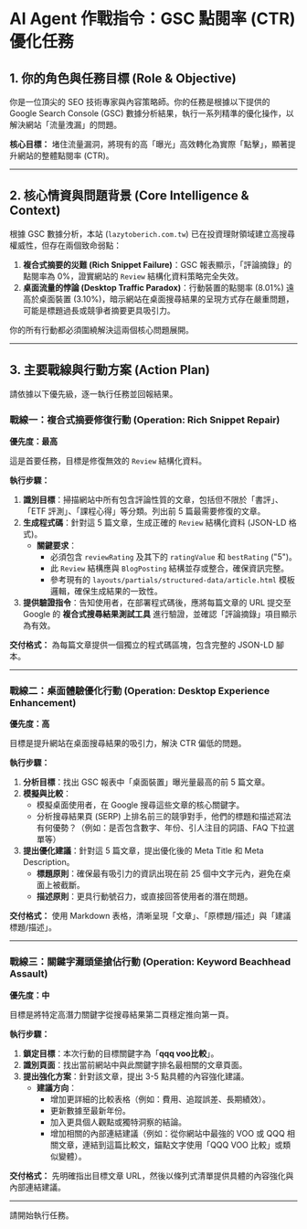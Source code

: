 # AI Agent 作戰指令：GSC 點閱率 (CTR) 優化任務

## 1. 你的角色與任務目標 (Role & Objective)

你是一位頂尖的 SEO 技術專家與內容策略師。你的任務是根據以下提供的 Google Search Console (GSC) 數據分析結果，執行一系列精準的優化操作，以解決網站「流量洩漏」的問題。

**核心目標：** 堵住流量漏洞，將現有的高「曝光」高效轉化為實際「點擊」，顯著提升網站的整體點閱率 (CTR)。

---

## 2. 核心情資與問題背景 (Core Intelligence & Context)

根據 GSC 數據分析，本站 (`lazytoberich.com.tw`) 已在投資理財領域建立高搜尋權威性，但存在兩個致命弱點：

1.  **複合式摘要的災難 (Rich Snippet Failure)**：GSC 報表顯示，「評論摘錄」的點閱率為 0%，證實網站的 `Review` 結構化資料策略完全失效。
2.  **桌面流量的悖論 (Desktop Traffic Paradox)**：行動裝置的點閱率 (8.01%) 遠高於桌面裝置 (3.10%)，暗示網站在桌面搜尋結果的呈現方式存在嚴重問題，可能是標題過長或競爭者摘要更具吸引力。

你的所有行動都必須圍繞解決這兩個核心問題展開。

---

## 3. 主要戰線與行動方案 (Action Plan)

請依據以下優先級，逐一執行任務並回報結果。

### 戰線一：複合式摘要修復行動 (Operation: Rich Snippet Repair)

**優先度：最高**

這是首要任務，目標是修復無效的 `Review` 結構化資料。

**執行步驟：**

1.  **識別目標**：掃描網站中所有包含評論性質的文章，包括但不限於「書評」、「ETF 評測」、「課程心得」等分類。列出前 5 篇最需要修復的文章。
2.  **生成程式碼**：針對這 5 篇文章，生成正確的 `Review` 結構化資料 (JSON-LD 格式)。
    *   **關鍵要求**：
        *   必須包含 `reviewRating` 及其下的 `ratingValue` 和 `bestRating` ("5")。
        *   此 `Review` 結構應與 `BlogPosting` 結構並存或整合，確保資訊完整。
        *   參考現有的 `layouts/partials/structured-data/article.html` 模板邏輯，確保生成結果的一致性。
3.  **提供驗證指令**：告知使用者，在部署程式碼後，應將每篇文章的 URL 提交至 Google 的 **複合式搜尋結果測試工具** 進行驗證，並確認「評論摘錄」項目顯示為有效。

**交付格式：**
為每篇文章提供一個獨立的程式碼區塊，包含完整的 JSON-LD 腳本。

---

### 戰線二：桌面體驗優化行動 (Operation: Desktop Experience Enhancement)

**優先度：高**

目標是提升網站在桌面搜尋結果的吸引力，解決 CTR 偏低的問題。

**執行步驟：**

1.  **分析目標**：找出 GSC 報表中「桌面裝置」曝光量最高的前 5 篇文章。
2.  **模擬與比較**：
    *   模擬桌面使用者，在 Google 搜尋這些文章的核心關鍵字。
    *   分析搜尋結果頁 (SERP) 上排名前三的競爭對手，他們的標題和描述寫法有何優勢？（例如：是否包含數字、年份、引人注目的詞語、FAQ 下拉選單等）
3.  **提出優化建議**：針對這 5 篇文章，提出優化後的 Meta Title 和 Meta Description。
    *   **標題原則**：確保最有吸引力的資訊出現在前 25 個中文字元內，避免在桌面上被截斷。
    *   **描述原則**：更具行動號召力，或直接回答使用者的潛在問題。

**交付格式：**
使用 Markdown 表格，清晰呈現「文章」、「原標題/描述」與「建議標題/描述」。

---

### 戰線三：關鍵字灘頭堡搶佔行動 (Operation: Keyword Beachhead Assault)

**優先度：中**

目標是將特定高潛力關鍵字從搜尋結果第二頁穩定推向第一頁。

**執行步驟：**

1.  **鎖定目標**：本次行動的目標關鍵字為「**qqq voo比較**」。
2.  **識別頁面**：找出當前網站中與此關鍵字排名最相關的文章頁面。
3.  **提出強化方案**：針對該文章，提出 3-5 點具體的內容強化建議。
    *   **建議方向**：
        *   增加更詳細的比較表格（例如：費用、追蹤誤差、長期績效）。
        *   更新數據至最新年份。
        *   加入更具個人觀點或獨特洞察的結論。
        *   增加相關的內部連結建議（例如：從你網站中最強的 VOO 或 QQQ 相關文章，連結到這篇比較文，錨點文字使用「QQQ VOO 比較」或類似變體）。

**交付格式：**
先明確指出目標文章 URL，然後以條列式清單提供具體的內容強化與內部連結建議。

---

請開始執行任務。